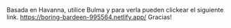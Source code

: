 Basada en Havanna, utilice Bulma y para verla pueden clickear el siguiente link.
https://boring-bardeen-995564.netlify.app/
Gracias!
